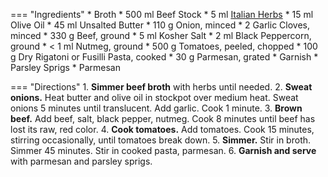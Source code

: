 === "Ingredients"
    * Broth
        * 500 ml Beef Stock
        * 5 ml [Italian Herbs](../seasonings/italian-herbs.md)
    * 15 ml Olive Oil
    * 45 ml Unsalted Butter
    * 110 g Onion, minced
    * 2 Garlic Cloves, minced
    * 330 g Beef, ground
    * 5 ml Kosher Salt
    * 2 ml Black Peppercorn, ground
    * < 1 ml Nutmeg, ground
    * 500 g Tomatoes, peeled, chopped
    * 100 g Dry Rigatoni or Fusilli Pasta, cooked
    * 30 g Parmesan, grated
    * Garnish
        * Parsley Sprigs
        * Parmesan

=== "Directions"
    1. **Simmer beef broth** with herbs until needed.
    2. **Sweat onions.** Heat butter and olive oil in stockpot over medium heat. Sweat onions 5 minutes until translucent. Add garlic. Cook 1 minute.
    3. **Brown beef.** Add beef, salt, black pepper, nutmeg. Cook 8 minutes until beef has lost its raw, red color.
    4. **Cook tomatoes.** Add tomatoes. Cook 15 minutes, stirring occasionally, until tomatoes break down.
    5. **Simmer.** Stir in broth. Simmer 45 minutes. Stir in cooked pasta, parmesan.
    6. **Garnish and serve** with parmesan and parsley sprigs.

[^1]: Vogt, Brenda.
